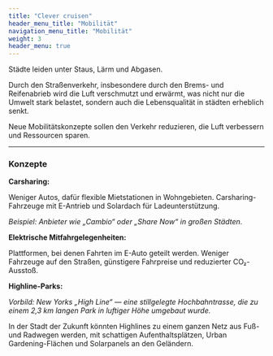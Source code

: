 ```yaml
---
title: "Clever cruisen"
header_menu_title: "Mobilität"
navigation_menu_title: "Mobilität"
weight: 3
header_menu: true
---
```


Städte leiden unter Staus, Lärm und Abgasen.

Durch den Straßenverkehr, insbesondere durch den Brems- und Reifenabrieb wird die Luft verschmutzt und erwärmt,
was nicht nur die Umwelt stark belastet, sondern auch die Lebensqualität in städten erheblich senkt.

Neue Mobilitätskonzepte sollen den Verkehr reduzieren, die Luft verbessern und Ressourcen sparen.

---

### Konzepte

**Carsharing:**

Weniger Autos, dafür flexible Mietstationen in Wohngebieten.
Carsharing-Fahrzeuge mit E-Antrieb und Solardach für Ladeunterstützung.

*Beispiel: Anbieter wie „Cambio“ oder „Share Now“ in großen Städten.*

**Elektrische Mitfahrgelegenheiten:**

Plattformen, bei denen Fahrten im E-Auto geteilt werden.
Weniger Fahrzeuge auf den Straßen, günstigere Fahrpreise und reduzierter CO₂-Ausstoß.

**Highline-Parks:**

*Vorbild: New Yorks „High Line“ — eine stillgelegte Hochbahntrasse, die zu einem 2,3 km langen Park in luftiger Höhe umgebaut wurde.*

In der Stadt der Zukunft könnten Highlines zu einem ganzen Netz aus Fuß- und Radwegen werden, mit schattigen Aufenthaltsplätzen, Urban Gardening-Flächen und Solarpanels an den Geländern.



